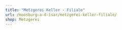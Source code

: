 ```yaml
---
title: "Metzgerei Keller - Filiale"
url: /moosburg-a-d-isar/metzgerei-keller-filiale/
shop: Metzgerei
---
```

